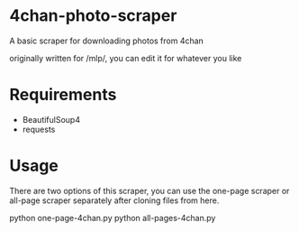 # 4chan-photo-scraper
A basic scraper for downloading photos from 4chan

originally written for /mlp/, you can edit it for whatever you like 

# Requirements
* BeautifulSoup4
* requests

# Usage
There are two options of this scraper, you can use the one-page scraper or all-page scraper separately after cloning files from here.

python one-page-4chan.py
python all-pages-4chan.py



